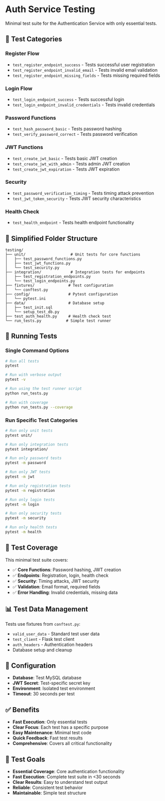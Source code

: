 # Auth Service Testing

Minimal test suite for the Authentication Service with only essential tests.

## 🎯 **Test Categories**

### **Register Flow**
- `test_register_endpoint_success` - Tests successful user registration
- `test_register_endpoint_invalid_email` - Tests invalid email validation
- `test_register_endpoint_missing_fields` - Tests missing required fields

### **Login Flow**
- `test_login_endpoint_success` - Tests successful login
- `test_login_endpoint_invalid_credentials` - Tests invalid credentials

### **Password Functions**
- `test_hash_password_basic` - Tests password hashing
- `test_verify_password_correct` - Tests password verification

### **JWT Functions**
- `test_create_jwt_basic` - Tests basic JWT creation
- `test_create_jwt_with_admin` - Tests admin JWT creation
- `test_create_jwt_expiration` - Tests JWT expiration

### **Security**
- `test_password_verification_timing` - Tests timing attack prevention
- `test_jwt_token_security` - Tests JWT security characteristics

### **Health Check**
- `test_health_endpoint` - Tests health endpoint functionality

## 📁 **Simplified Folder Structure**

```
testing/
├── unit/                    # Unit tests for core functions
│   ├── test_password_functions.py
│   ├── test_jwt_functions.py
│   └── test_security.py
├── integration/             # Integration tests for endpoints
│   ├── test_registration_endpoints.py
│   └── test_login_endpoints.py
├── fixtures/               # Test configuration
│   └── conftest.py
├── config/                 # Pytest configuration
│   └── pytest.ini
├── data/                   # Database setup
│   ├── test_init.sql
│   └── setup_test_db.py
├── test_auth_health.py     # Health check test
└── run_tests.py           # Simple test runner
```

## 🚀 **Running Tests**

### **Single Command Options**

```bash
# Run all tests
pytest

# Run with verbose output
pytest -v

# Run using the test runner script
python run_tests.py

# Run with coverage
python run_tests.py --coverage
```

### **Run Specific Test Categories**

```bash
# Run only unit tests
pytest unit/

# Run only integration tests
pytest integration/

# Run only password tests
pytest -m password

# Run only JWT tests
pytest -m jwt

# Run only registration tests
pytest -m registration

# Run only login tests
pytest -m login

# Run only security tests
pytest -m security

# Run only health tests
pytest -m health
```

## 🎯 **Test Coverage**

This minimal test suite covers:

- ✅ **Core Functions**: Password hashing, JWT creation
- ✅ **Endpoints**: Registration, login, health check
- ✅ **Security**: Timing attacks, JWT security
- ✅ **Validation**: Email format, required fields
- ✅ **Error Handling**: Invalid credentials, missing data

## 📊 **Test Data Management**

Tests use fixtures from `conftest.py`:
- `valid_user_data` - Standard test user data
- `test_client` - Flask test client
- `auth_headers` - Authentication headers
- Database setup and cleanup

## 🔧 **Configuration**

- **Database**: Test MySQL database
- **JWT Secret**: Test-specific secret key
- **Environment**: Isolated test environment
- **Timeout**: 30 seconds per test

## ✅ **Benefits**

- **Fast Execution**: Only essential tests
- **Clear Focus**: Each test has a specific purpose
- **Easy Maintenance**: Minimal test code
- **Quick Feedback**: Fast test results
- **Comprehensive**: Covers all critical functionality

## 🎯 **Test Goals**

- **Essential Coverage**: Core authentication functionality
- **Fast Execution**: Complete test suite in <30 seconds
- **Clear Results**: Easy to understand test output
- **Reliable**: Consistent test behavior
- **Maintainable**: Simple test structure 